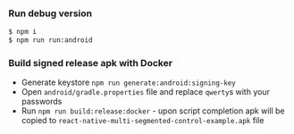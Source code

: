 ### Run debug version
```bash
$ npm i
$ npm run run:android
```


### Build signed release apk with Docker
- Generate keystore `npm run generate:android:signing-key`
- Open `android/gradle.properties` file and replace `qwerty`s with your passwords
- Run `npm run build:release:docker` - upon script completion apk will be copied to `react-native-multi-segmented-control-example.apk` file
